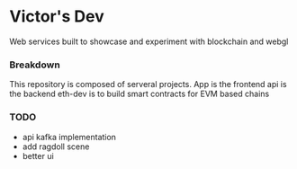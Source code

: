 # Victor's Dev

Web services built to showcase and experiment with blockchain and webgl

### Breakdown
This repository is composed of serveral projects.
App is the frontend
api is the backend
eth-dev is to build smart contracts for EVM based chains

### TODO
- api kafka implementation
- add ragdoll scene
- better ui